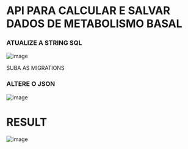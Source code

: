 # API PARA CALCULAR E SALVAR DADOS DE METABOLISMO BASAL

### ATUALIZE A STRING SQL 
![image](https://github.com/raafaelpc/nutriapi/assets/80062189/19219f59-c06b-4e27-b5cd-1d36f0875994)

SUBA AS MIGRATIONS 

### ALTERE O JSON 
![image](https://github.com/raafaelpc/nutriapi/assets/80062189/beee29a5-c42c-45c2-888e-c9e254143b67)


# RESULT 

![image](https://github.com/raafaelpc/nutriapi/assets/80062189/64806172-396d-40d4-86a6-c97532aad2ba)


